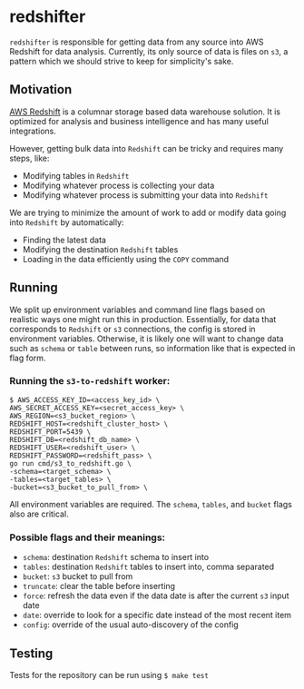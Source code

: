 # redshifter

`redshifter` is responsible for getting data from any source into AWS Redshift for data analysis.
Currently, its only source of data is files on `s3`, a pattern which we should strive to keep for simplicity's sake.

## Motivation

[AWS Redshift](http://aws.amazon.com/redshift/) is a columnar storage based data warehouse solution.
It is optimized for analysis and business intelligence and has many useful integrations.

However, getting bulk data into `Redshift` can be tricky and requires many steps, like:
- Modifying tables in `Redshift`
- Modifying whatever process is collecting your data
- Modifying whatever process is submitting your data into `Redshift`

We are trying to minimize the amount of work to add or modify data going into `Redshift` by automatically:
- Finding the latest data
- Modifying the destination `Redshift` tables
- Loading in the data efficiently using the `COPY` command

## Running

We split up environment variables and command line flags based on realistic ways one might run this in production.
Essentially, for data that corresponds to `Redshift` or `s3` connections, the config is stored in environment variables.
Otherwise, it is likely one will want to change data such as `schema` or `table` between runs, so information like that is expected in flag form.

### Running the `s3-to-redshift` worker:

```
$ AWS_ACCESS_KEY_ID=<access_key_id> \
AWS_SECRET_ACCESS_KEY=<secret_access_key> \
AWS_REGION=<s3_bucket_region> \
REDSHIFT_HOST=<redshift_cluster_host> \
REDSHIFT_PORT=5439 \
REDSHIFT_DB=<redshift_db_name> \
REDSHIFT_USER=<redshift_user> \
REDSHIFT_PASSWORD=<redshift_pass> \
go run cmd/s3_to_redshift.go \
-schema=<target_schema> \
-tables=<target_tables> \
-bucket=<s3_bucket_to_pull_from> \
```

All environment variables are required.
The `schema`, `tables`, and `bucket` flags also are critical.

### Possible flags and their meanings:
- `schema`: destination `Redshift` schema to insert into
- `tables`: destination `Redshift` tables to insert into, comma separated
- `bucket`: `s3` bucket to pull from
- `truncate`: clear the table before inserting
- `force`: refresh the data even if the data date is after the current `s3` input date
- `date`: override to look for a specific date instead of the most recent item
- `config`: override of the usual auto-discovery of the config

## Testing

Tests for the repository can be run using `$ make test`
